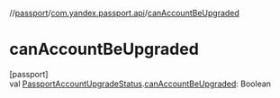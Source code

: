 //[passport](../../index.md)/[com.yandex.passport.api](index.md)/[canAccountBeUpgraded](can-account-be-upgraded.md)

# canAccountBeUpgraded

[passport]\
val [PassportAccountUpgradeStatus](-passport-account-upgrade-status/index.md).[canAccountBeUpgraded](can-account-be-upgraded.md): Boolean
